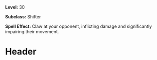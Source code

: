 <!-- TITLE: Skill: Lynx Rake -->
<!-- SUBTITLE:  -->

**Level:** 30

**Subclass:** Shifter

**Spell Effect:** Claw at your opponent, inflicting damage and significantly impairing their movement.

# Header